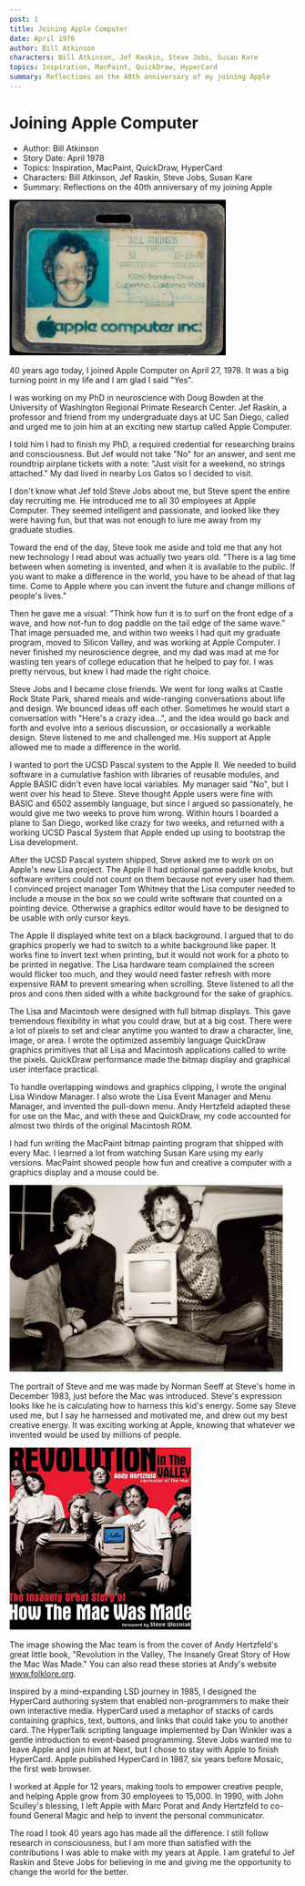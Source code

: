 ```yaml
---
post: 1
title: Joining Apple Computer
date: April 1978
author: Bill Atkinson
characters: Bill Atkinson, Jef Raskin, Steve Jobs, Susan Kare
topics: Inspiration, MacPaint, QuickDraw, HyperCard
summary: Reflections on the 40th anniversary of my joining Apple
---
```


# Joining Apple Computer
* Author: Bill Atkinson
* Story Date: April 1978
* Topics: Inspiration, MacPaint, QuickDraw, HyperCard
* Characters: Bill Atkinson, Jef Raskin, Steve Jobs, Susan Kare
* Summary: Reflections on the 40th anniversary of my joining Apple

![](images/Macintosh/bill-atkinson-id.jpg)

40 years ago today, I joined Apple Computer on April 27, 1978. It was a big turning point in my life and I am glad I said "Yes".

I was working on my PhD in neuroscience with Doug Bowden at the University of Washington Regional Primate Research Center. Jef Raskin, a professor and friend from my undergraduate days at UC San Diego, called and urged me to join him at an exciting new startup called Apple Computer. 

I told him I had to finish my PhD, a required credential for researching brains and consciousness. But Jef would not take "No" for an answer, and sent me roundtrip airplane tickets with a note: "Just visit for a weekend, no strings attached." My dad lived in nearby Los Gatos so I decided to visit.

I don't know what Jef told Steve Jobs about me, but Steve spent the entire day recruiting me. He introduced me to all 30 employees at Apple Computer. They seemed intelligent and passionate, and looked like they were having fun, but that was not enough to lure me away from my graduate studies.

Toward the end of the day, Steve took me aside and told me that any hot new technology I read about was actually two years old. "There is a lag time between when someting is invented, and when it is available to the public. If you want to make a difference in the world, you have to be ahead of that lag time. Come to Apple where you can invent the future and change millions of people's lives." 

Then he gave me a visual: "Think how fun it is to surf on the front edge of a wave, and how not-fun to dog paddle on the tail edge of the same wave." That image persuaded me, and within two weeks I had quit my graduate program, moved to Silicon Valley, and was working at Apple Computer. I never finished my neuroscience degree, and my dad was mad at me for wasting ten years of college education that he helped to pay for. I was pretty nervous, but knew I had made the right choice.

Steve Jobs and I became close friends. We went for long walks at Castle Rock State Park, shared meals and wide-ranging conversations about life and design. We bounced ideas off each other. Sometimes he would start a conversation with "Here's a crazy idea...", and the idea would go back and forth and evolve into a serious discussion, or occasionally a workable design. Steve listened to me and challenged me. His support at Apple allowed me to made a difference in the world. 

I wanted to port the UCSD Pascal system to the Apple II. We needed to build software in a cumulative fashion with libraries of reusable modules, and Apple BASIC didn't even have local variables. My manager said "No", but I went over his head to Steve. Steve thought Apple users were fine with BASIC and 6502 assembly language, but since I argued so passionately, he would give me two weeks to prove him wrong. Within hours I boarded a plane to San Diego, worked like crazy for two weeks, and returned with a working UCSD Pascal System that Apple ended up using to bootstrap the Lisa development.

After the UCSD Pascal system shipped, Steve asked me to work on on Apple's new Lisa project. The Apple II had optional game paddle knobs, but software writers could not count on them because not every user had them. I convinced project manager Tom Whitney that the Lisa computer needed to include a mouse in the box so we could write software that counted on a pointing device. Otherwise a graphics editor would have to be designed to be usable with only cursor keys.

The Apple II displayed white text on a black background. I argued that to do graphics properly we had to switch to a white background like paper. It works fine to invert text when printing, but it would not work for a photo to be printed in negative. The Lisa hardware team complained the screen would flicker too much, and they would need faster refresh with more expensive RAM to prevent smearing when scrolling. Steve listened to all the pros and cons then sided with a white background for the sake of graphics.

The Lisa and Macintosh were designed with full bitmap displays. This gave tremendous flexibility in what you could draw, but at a big cost. There were a lot of pixels to set and clear anytime you wanted to draw a character, line, image, or area. I wrote the optimized assembly language QuickDraw graphics primitives that all Lisa and Macintosh applications called to write the pixels. QuickDraw performance made the bitmap display and graphical user interface practical.

To handle overlapping windows and graphics clipping, I wrote the original Lisa Window Manager. I also wrote the Lisa Event Manager and Menu Manager, and invented the pull-down menu. Andy Hertzfeld adapted these for use on the Mac, and with these and QuickDraw, my code accounted for almost two thirds of the original Macintosh ROM. 

I had fun writing the MacPaint bitmap painting program that shipped with every Mac. I learned a lot from watching Susan Kare using my early versions. MacPaint showed people how fun and creative a computer with a graphics display and a mouse could be.

![](images/Macintosh/Steve_and_Bill.jpg)

The portrait of Steve and me was made by Norman Seeff at Steve's home in December 1983, just before the Mac was introduced. Steve's expression looks like he is calculating how to harness this kid's energy. Some say Steve used me, but I say he harnessed and motivated me, and drew out my best creative energy. It was exciting working at Apple, knowing that whatever we invented would be used by millions of people.

![](images/Macintosh/revolution.jpg)

The image showing the Mac team is from the cover of Andy Hertzfeld's great little book, "Revolution in the Valley, The Insanely Great Story of How the Mac Was Made." You can also read these stories at Andy's website www.folklore.org.  

Inspired by a mind-expanding LSD journey in 1985, I designed the HyperCard authoring system that enabled non-programmers to make their own interactive media. HyperCard used a metaphor of stacks of cards containing graphics, text, buttons, and links that could take you to another card. The HyperTalk scripting language implemented by Dan Winkler was a gentle introduction to event-based programming. Steve Jobs wanted me to leave Apple and join him at Next, but I chose to stay with Apple to finish HyperCard. Apple published HyperCard in 1987, six years before Mosaic, the first web browser. 

I worked at Apple for 12 years, making tools to empower creative people, and helping Apple grow from 30 employees to 15,000. In 1990, with John Sculley's blessing, I left Apple with Marc Porat and Andy Hertzfeld to co-found General Magic and help to invent the personal communicator.

The road I took 40 years ago has made all the difference. I still follow research in consciousness, but I am more than satisfied with the contributions I was able to make with my years at Apple. I am grateful to Jef Raskin and Steve Jobs for believing in me and giving me the opportunity to change the world for the better.